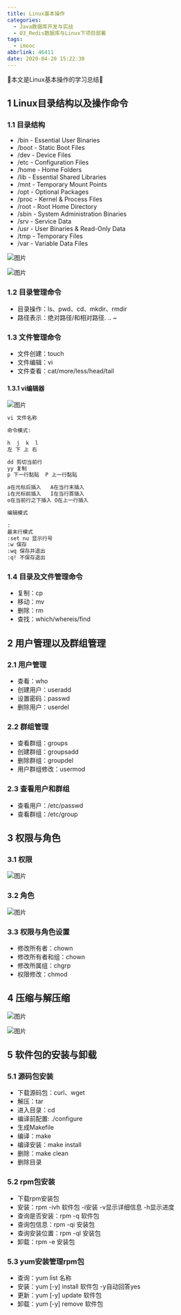 ```yaml
---
title: Linux基本操作
categories:
  - Java数据库开发与实战
  - 03_Redis数据库与Linux下项目部署
tags:
  - imooc
abbrlink: 46411
date: 2020-04-20 15:22:30
---
```


:star2:本文是Linux基本操作的学习总结:star2:

<!-- more -->

## 1 Linux目录结构以及操作命令

### 1.1 目录结构

- /bin  - Essential User Binaries
- /boot - Static Boot Files
- /dev  - Device Files
- /etc  - Configuration Files
- /home - Home Folders
- /lib  - Essential Shared Libraries
- /mnt  - Temporary Mount Points
- /opt  - Optional Packages
- /proc - Kernel & Process Files
- /root - Root Home Directory
- /sbin - System Administration Binaries
- /srv  - Service Data
- /usr  - User Binaries & Read-Only Data
- /tmp  - Temporary Files
- /var  - Variable Data Files

![图片](/images/033_01_01.png)

![图片](/images/033_01_02.png)

### 1.2 目录管理命令

- 目录操作：ls、pwd、cd、mkdir、rmdir
- 路径表示：绝对路径/和相对路径. .. ~

### 1.3 文件管理命令

- 文件创建：touch
- 文件编辑：vi
- 文件查看：cat/more/less/head/tail

#### 1.3.1 vi编辑器

![图片](/images/033_01_03.png)

```txt
vi 文件名称

命令模式:

h  j  k  l
左 下 上 右

dd 剪切当前行
yy 复制
p 下一行黏贴  P 上一行黏贴

a在光标后插入   A在当行末插入
i在光标前插入   I在当行首插入
o在当前行之下插入 O在上一行插入

编辑模式

:
最末行模式
:set nu 显示行号
:w 保存
:wq 保存并退出
:q! 不保存退出
```

### 1.4 目录及文件管理命令

- 复制：cp
- 移动：mv
- 删除：rm
- 查找：which/whereis/find

## 2 用户管理以及群组管理

### 2.1 用户管理

- 查看：who
- 创建用户：useradd
- 设置密码：passwd
- 删除用户：userdel

### 2.2 群组管理

- 查看群组：groups
- 创建群组：groupsadd
- 删除群组：groupdel
- 用户群组修改：usermod

### 2.3 查看用户和群组

- 查看用户：/etc/passwd
- 查看群组：/etc/group

## 3 权限与角色

### 3.1 权限

![图片](/images/033_01_04.png)

### 3.2 角色

![图片](/images/033_01_05.png)

### 3.3 权限与角色设置

- 修改所有者：chown
- 修改所有者和组：chown
- 修改所属组：chgrp
- 权限修改：chmod

## 4 压缩与解压缩

![图片](/images/033_01_06.png)

![图片](/images/033_01_07.png)

## 5 软件包的安装与卸载

### 5.1 源码包安装

- 下载源码包：curl、wget
- 解压：tar
- 进入目录：cd
- 编译前配置: ./configure
- 生成Makefile
- 编译：make
- 编译安装：make install
- 删除：make clean
- 删除目录

### 5.2 rpm包安装

- 下载rpm安装包
- 安装：rpm -ivh 软件包 -i安装 -v显示详细信息 -h显示进度
- 查询是否安装：rpm -q 软件包
- 查询包信息：rpm -qi 安装包
- 查询安装位置：rpm -ql 安装包
- 卸载：rpm -e 安装包

### 5.3 yum安装管理rpm包

- 查询：yum list 名称
- 安装：yum [-y] install 软件包 -y自动回答yes
- 更新：yum [-y] update 软件包
- 卸载：yum [-y] remove 软件包
